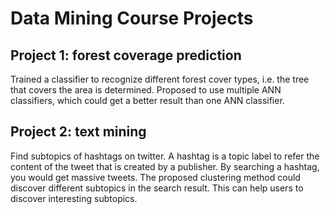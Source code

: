 # Data Mining Course Projects

## Project 1: forest coverage prediction
Trained a classifier to recognize different forest cover types, i.e. the tree that covers the area is determined. Proposed to use multiple ANN classifiers, which could get a better result than one ANN classifier.

## Project 2: text mining
Find subtopics of hashtags on twitter. A hashtag is a topic label to refer the content of the tweet that is created by a publisher. By searching a hashtag, you would get massive tweets. The proposed clustering method could discover different subtopics in the search result. This can help users to discover interesting subtopics.